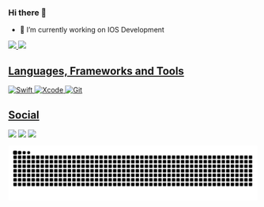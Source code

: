 ### Hi there 👋
- 🔭  I’m currently working on IOS Development

<div>
  <a href="https://github.com/rafaballerini">
  <img height="180em" src="https://github-readme-stats.vercel.app/api?username=pedrinholeda&show_icons=true&theme=algolia&include_all_commits=true&count_private=true"/>
  <img height="180em" src="https://github-readme-stats.vercel.app/api/top-langs/?username=pedrinholeda&layout=compact&langs_count=7&theme=algolia"/>
</div>
  
## Languages, Frameworks and Tools
  ![Swift](https://img.shields.io/badge/swift-F54A2A?style=for-the-badge&logo=swift&logoColor=white)
  ![Xcode](https://img.shields.io/badge/Xcode-007ACC?style=for-the-badge&logo=Xcode&logoColor=white)
  ![Git](https://img.shields.io/badge/git-%23F05033.svg?style=for-the-badge&logo=git&logoColor=white)
<!-- <div style="display: inline_block"><br>  
  <img align="center" alt="Pedro-Swift" height="30" width="40" src="https://cdn.jsdelivr.net/gh/devicons/devicon/icons/swift/swift-original.svg">
  <img align="center" alt="Pedro-Apple" height="30" width="40" src="https://cdn.jsdelivr.net/gh/devicons/devicon/icons/apple/apple-original.svg">
  <img align="center" alt="Pedro-js" height="30" width="40" src="https://cdn.jsdelivr.net/gh/devicons/devicon/icons/javascript/javascript-original.svg">
  <img align="center" alt="Pedro-react" height="30" width="40" src="https://cdn.jsdelivr.net/gh/devicons/devicon/icons/react/react-original.svg">
  <img align="center" alt="Pedro-git" height="30" width="40" src="https://cdn.jsdelivr.net/gh/devicons/devicon/icons/git/git-original.svg">
  <img align="right" alt="Pedro" height="100" width="100" src="https://media3.giphy.com/media/3mypmTXchZkP0DocgE/giphy.gif?cid=790b76115adc03cbb315e5100a077917feaf059e6f2a8f58&rid=giphy.gif&ct=g">
</div> -->
  
## Social
  <div> 
  <a href="https://instagram.com/pedrinholeda" target="_blank"><img src="https://img.shields.io/badge/-Instagram-%23E4405F?style=for-the-badge&logo=instagram&logoColor=white" target="_blank"></a>
  <a href = "mailto:pedro.henrique.leda@gmail.com"><img src="https://img.shields.io/badge/-Gmail-%23333?style=for-the-badge&logo=gmail&logoColor=white" target="_blank"></a>
  <a href="https://www.linkedin.com/in/pedro-henrique-l-4b1658145/" target="_blank"><img src="https://img.shields.io/badge/-LinkedIn-%230077B5?style=for-the-badge&logo=linkedin&logoColor=white" target="_blank"></a> 
 
  ![Snake animation](https://github.com/pedrinholeda/pedrinholeda/blob/output/github-contribution-grid-snake.svg)
 
</div>

